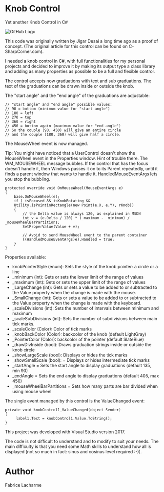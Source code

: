 # Knob Control
Yet another Knob Control in C#

![GitHub Logo](/gifs/knobcontrol.jpg)

This code was originally written by Jigar Desai a long time ago as a proof of concept. (The original article for this control can be found on C-SharpCorner.com).

I needed a knob control in C#, with full functionalities for my personal projects and decided to improve it by making its output type a class library and adding as many properties as possible to be a full and flexible control.

The control accepts now graduations with text and sub graduations.
The text of the graduations can be drawn inside or outside the knob.

The "start angle" and the "end angle" of the graduations are adjustable:
```
// "start angle" and "end angle" possible values:
// 90 = bottom (minimum value for "start angle")
// 180 = left
// 270 = top
// 360 = right
// 450 = bottom again (maximum value for "end angle")
// So the couple (90, 450) will give an entire circle 
// and the couple (180, 360) will give half a circle.
```

The MouseWheel event is now managed.

Tip: You might have noticed that a UserControl doesn't show the MouseWheel event in the Properties window. 
Hint of trouble there. The WM_MOUSEWHEEL message bubbles. 
If the control that has the focus doesn't handle it, then Windows passes it on to its Parent repeatedly, until it finds a parent window that wants to handle it.
HandledMouseEventArgs lets you stop the bubbling.

```
protected override void OnMouseWheel(MouseEventArgs e)
{           
    base.OnMouseWheel(e);
    if ( isFocused && isKnobRotating && 
    Utility.isPointinRectangle(new Point(e.X, e.Y), rKnob))
    {                
        // the Delta value is always 120, as explained in MSDN
        int v = (e.Delta / 120) * (_maximum - _minimum) / _mouseWheelBarPartitions;
        SetProperValue(Value + v);

        // Avoid to send MouseWheel event to the parent container
        ((HandledMouseEventArgs)e).Handled = true;
    }
}
```

Properties available:

* knobPointerStyle (enum): Sets the style of the knob pointer: a circle or a line
* _minimum (int): Gets or sets the lower limit of the range of values
* _maximum (int): Gets or sets the upper limit of the range of values
* _LargeChange (int): Gets or sets a value to be added to or subtracted to the Value property when the change is made with the mouse.
* _SmallChange (int): Gets or sets a value to be added to or subtracted to the Value property when the change is made with the keyboard.
* _scaleDivisions (int): Sets the number of intervals between minimum and maximum
* _scaleSubDivisions (int): Sets the number of subdivisions between main tick marks.
* _scaleColor (Color): Color of tick marks
* _knobBackColor (Color): backcolor of the knob (default LightGray)
* _PointerColor (Color): backcolor of the pointer (default SlateBlue)
* _drawDivInside (bool): Draws graduation strings inside or outside the knob circle
* _showLargeScale (bool): Displays or hides the tick marks
* _showSmallScale (bool): = Displays or hides intermediate tick marks
* _startAngle = Sets the start angle to display graduations (default 135, min 90)
* _endAngle = Sets the end angle to display graduations (default 405, max 450)
* _mouseWheelBarPartitions = Sets how many parts are bar divided when using mouse wheel


The single event managed by this control is the ValueChanged event:
```
private void knobControl1_ValueChanged(object Sender)
{
     label1.Text = knobControl1.Value.ToString();
}
```
This project was developed with Visual Studio version 2017.

The code is not difficult to understand and to modify to suit your needs. 
The main difficulty is that you need some Math skills to understand how all is displayed (not so much in fact: sinus and cosinus level required :-)).

# Author
Fabrice Lacharme
